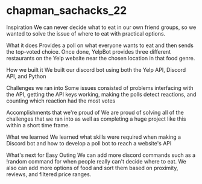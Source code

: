 # chapman_sachacks_22
Inspiration
We can never decide what to eat in our own friend groups, so we wanted to solve the issue of where to eat with practical options.

What it does
Provides a poll on what everyone wants to eat and then sends the top-voted choice. Once done, YelpBot provides three different restaurants on the Yelp website near the chosen location in that food genre.

How we built it
We built our discord bot using both the Yelp API, Discord API, and Python

Challenges we ran into
Some issues consisted of problems interfacing with the API, getting the API keys working, making the polls detect reactions, and counting which reaction had the most votes

Accomplishments that we're proud of
We are proud of solving all of the challenges that we ran into as well as completing a huge project like this within a short time frame.

What we learned
We learned what skills were required when making a Discord bot and how to develop a poll bot to reach a website's API

What's next for Easy Outing
We can add more discord commands such as a !random command for when people really can't decide where to eat. We also can add more options of food and sort them based on proximity, reviews, and filtered price ranges.